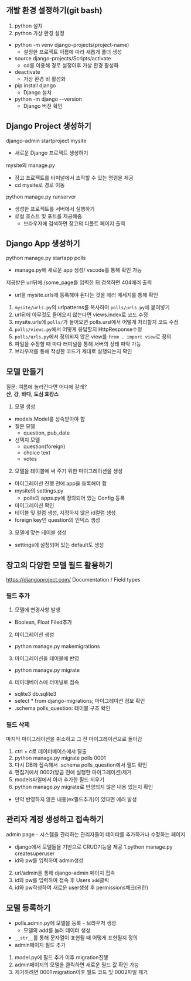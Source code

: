 ## 개발 환경 설정하기(git bash)
1. python 설치
2. python 가상 환경 설정
- python -m venv django-projects(project-name) 
    + 설정한 프로젝트 이름에 따라 새롭게 폴더 생성
- source django-projects/Scripts/activate
    + cd를 이용해 경로 설정이후 가상 환경 활성화
- deactivate
    + 가상 환경 비 활성화
- pip install django
    + Django 설치
- python -m django --version
    + Django 버전 확인

## Django Project 생성하기
django-admin startproject mysite
- 새로운 Django 프로젝트 생성하기<br>

mysite의 manage.py
- 장고 프로젝트를 터미널에서 조작할 수 있는 명령을 제공
- cd mysite로 경로 이동

python manage.py runserver
- 생성한 프로젝트를 서버에서 실행하기<br>
- 로컬 호스트 및 포트를 제공해줌
    + 브라우저에 검색하면 장고의 디폴트 페이지 출력

## Django App 생성하기
python manage.py startapp polls
- manage.py에 새로운 app 생성/ vscode를 통해 확인 가능

제공받은 url뒤에 /some_page를 입력한 뒤 검색하면 404에러 출력
- url을 mysite.urls에 등록해야 된다는 것을 에러 메세지를 통해 확인
1. `mysite/urls.py`의 urlpatterns를 복사하여 `polls/urls.py`에 붙여넣기
2. url뒤에 아무것도 들어오지 않는다면 views.index로 코드 수정
3. mysite.urls에 `polls/`가 들어오면 polls.ursl에서 어떻게 처리할지 코드 수정
4. `polls/views.py`에서 어떻게 응답할지 HttpResponse수정 
5. `polls/urls.py`에서 정의되지 않은 view를 `from . import view`로 정의
6. 파일을 수정할 때 마다 터미널을 통해 서버의 상태 파악 가능
7. 브라우저를 통해 작성한 코드가 제대로 실행되는지 확인 

## 모델 만들기
질문: 여름에 놀러간다면 어디에 갈래?<br>
**산**, **강**, **바다**, **도심 호캉스**

1. 모델 생성
- models.Model를 상속받아야 함
- 질문 모델
    + question, pub_date
- 선택지 모델
    + question(foreign)
    + choice text
    + votes

2. 모델을 테이블에 써 주기 위한 마이그레이션을 생성
- 마이그레이션 진행 전에 app을 등록해야 함
- mysite의 settings.py
    + polls의 apps.py에 정의되어 있는 Config 등록
- 마이그레이션 확인 
- 테이블 및 컬럼 생성, 지정하지 않은 id컬럼 생성
- foreign key인 question의 인덱스 생성

3. 모델에 맞는 테이블 생성
- settings에 설정되어 있는 default도 생성

## 장고의 다양한 모델 필드 활용하기
https://djangoproject.com/ Documentation / Field types 

### 필드 추가
1. 모델에 변경사항 발생
- Boolean, Float Filed추가
2. 마이그레이션 생성
- python manage.py makemigrations
3. 마이그레이션을 테이블에 반영
- python manage.py migrate
4. 데이테베이스에 터미널로 접속
- sqlite3 db.sqlite3
- select * from django-migrations; 마이그레이션 정보 확인
- .schema polls_question: 테이블 구조 확인

### 필드 삭제
마지막 마이그레이션을 취소하고 그 전 마이그레이션으로 돌아감
1. ctrl + c로 데이터베이스에서 탈출
2. python manage.py migrate polls 0001
3. 다시 DB에 접속해서 .schema polls_question에서 필드 확인
4. 편집기에서 0002(방금 전에 실행한 마이그레이션)제거
5. models파일에서 아까 추가한 필드 지우기
6. python manage.py migrate로 반영되지 않은 내용 있는지 확인
- 만약 반영하지 않은 내용(ex필드추가)이 있다면 에러 발생

## 관리자 계정 생성하고 접속하기
admin page - 시스템을 관리하는 관리자들이 데이터를 추가하거나 수정하는 페이지
- django에서 모델들을 기반으로 CRUD기능을 제공
1.python manage.py createsuperuser
- id와 pw를 입력하여 admin생성
2. url/admin을 통해 django-admin 페이지 접속
3. id와 pw를 입력하여 접속 후 Users `add`클릭
4. id와 pw작성하여 새로운 user생성 후 permissions체크(권한)

## 모델 등록하기
- polls.admin.py에 모델을 등록 - 브라우저 생성
    + 모델의 add를 눌러 데이터 생성
- `__str__`를 통해 문자열이 표현될 때 어떻게 표현될지 정의
- admin페이지 필드 추가
1. model.py에 필드 추가 이후 migration진행
2. admin페이지의 모델을 클릭하면 새로운 필드 값 확인 가능
3. 제거하려면 0001 migration이후 필드 코드 및 0002파일 제거

